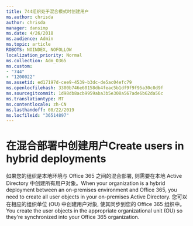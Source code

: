 ```yaml
---
title: 744组织处于混合模式时创建用户
ms.author: chrisda
author: chrisda
manager: dansimp
ms.date: 4/26/2018
ms.audience: Admin
ms.topic: article
ROBOTS: NOINDEX, NOFOLLOW
localization_priority: Normal
ms.collection: Adm_O365
ms.custom:
- "744"
- "1200022"
ms.assetid: ed17197d-cee9-4539-b3dc-de5ac04efc79
ms.openlocfilehash: 3300b746e60158db4feac5b1df9f9f95a30c0d9f
ms.sourcegitcommit: 1d98db8acb9959aba3b5e308a567ade6b62da56c
ms.translationtype: MT
ms.contentlocale: zh-CN
ms.lasthandoff: 08/22/2019
ms.locfileid: "36514897"
---
```

# <a name="create-users-in-hybrid-deployments"></a><span data-ttu-id="7ff3a-102">在混合部署中创建用户</span><span class="sxs-lookup"><span data-stu-id="7ff3a-102">Create users in hybrid deployments</span></span>

<span data-ttu-id="7ff3a-103">如果您的组织是本地环境与 Office 365 之间的混合部署, 则需要在本地 Active Directory 中创建所有用户对象。</span><span class="sxs-lookup"><span data-stu-id="7ff3a-103">When your organization is a hybrid deployment between an on-premises environment and Office 365, you need to create all user objects in your on-premises Active Directory.</span></span> <span data-ttu-id="7ff3a-104">您可以在相应的组织单位 (OU) 中创建用户对象, 使其同步到您的 Office 365 组织中。</span><span class="sxs-lookup"><span data-stu-id="7ff3a-104">You create the user objects in the appropriate organizational unit (OU) so they're synchronized into your Office 365 organization.</span></span>
